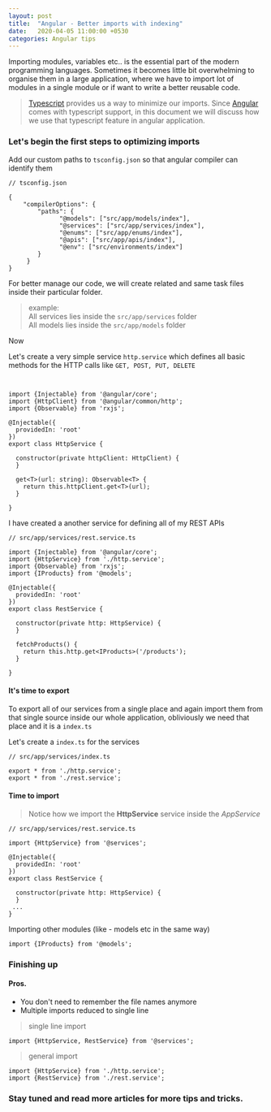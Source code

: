 ```yaml
---
layout: post
title:  "Angular - Better imports with indexing"
date:   2020-04-05 11:00:00 +0530
categories: Angular tips
---
```

Importing modules, variables etc.. is the essential part of the modern programming languages.
Sometimes it becomes little bit overwhelming to organise them in a large application, where we have to import 
lot of modules in a single module or if want to write a better reusable code.

> [Typescript](https://www.typescriptlang.org/) provides us a way to minimize our imports.
> Since [Angular](https://angular.io/) comes with typescript support, in this document we will discuss
> how we use that typescript feature in angular application.  

### Let's begin the first steps to optimizing imports

Add our custom paths to `tsconfig.json` so that angular compiler can identify them

``` 
// tsconfig.json

{
    "compilerOptions": {
        "paths": {
              "@models": ["src/app/models/index"],
              "@services": ["src/app/services/index"],
              "@enums": ["src/app/enums/index"],
              "@apis": ["src/app/apis/index"],
              "@env": ["src/environments/index"]
        }
     }
}
```


For better manage our code, we will create related and same task files inside their particular folder.
>example:  
>All services lies inside the `src/app/services` folder  
> All models lies inside the `src/app/models` folder  


Now

Let's create a very simple service `http.service` which defines all basic methods for the HTTP calls like 
`GET, POST, PUT, DELETE`

```


import {Injectable} from '@angular/core';
import {HttpClient} from '@angular/common/http';
import {Observable} from 'rxjs';

@Injectable({
  providedIn: 'root'
})
export class HttpService {

  constructor(private httpClient: HttpClient) {
  }

  get<T>(url: string): Observable<T> {
    return this.httpClient.get<T>(url);
  }
   
}
```

I have created a another service for defining all of my REST APIs

```
// src/app/services/rest.service.ts

import {Injectable} from '@angular/core';
import {HttpService} from './http.service';
import {Observable} from 'rxjs';
import {IProducts} from '@models';

@Injectable({
  providedIn: 'root'
})
export class RestService {

  constructor(private http: HttpService) {
  }

  fetchProducts() {
    return this.http.get<IProducts>('/products');
  }

}
``` 

#### It's time to export

To export all of our services from a single place and again import them from that single source inside 
our whole application, obliviously we need that place and it is a `index.ts`

Let's create a `index.ts` for the services

```
// src/app/services/index.ts

export * from './http.service';
export * from './rest.service';
```

#### Time to import
>Notice how we import the **HttpService** service inside the *AppService*
```
// src/app/services/rest.service.ts

import {HttpService} from '@services';

@Injectable({
  providedIn: 'root'
})
export class RestService {

  constructor(private http: HttpService) {
  }
 ...
}
```

Importing other modules (like - models etc in the same way)

```
import {IProducts} from '@models';
```

### Finishing up

#### Pros.

- You don't need to remember the file names anymore
- Multiple imports reduced to single line
> single  line import
```
import {HttpService, RestService} from '@services';
``` 
> general import  
```
import {HttpService} from './http.service';
import {RestService} from './rest.service';
```

### Stay tuned and read more articles for more tips and tricks. 
